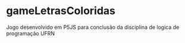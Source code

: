 # gameLetrasColoridas
Jogo desenvolvido em P5JS para conclusão da disciplina de logica de programação UFRN
